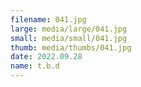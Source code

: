 ```yaml
---
filename: 041.jpg
large: media/large/041.jpg
small: media/small/041.jpg
thumb: media/thumbs/041.jpg
date: 2022.09.28
name: t.b.d
---
```

